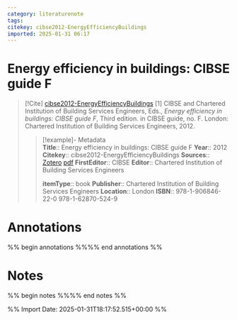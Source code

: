 ```yaml
---
category: literaturenote
tags: 
citekey: cibse2012-EnergyEfficiencyBuildings
imported: 2025-01-31 06:17
---
```


# Energy efficiency in buildings: CIBSE guide F


> [!Cite] [cibse2012-EnergyEfficiencyBuildings](zotero://select/library/items/PTWX6IUG)
> [1]  CIBSE and Chartered Institution of Building Services Engineers, Eds., _Energy efficiency in buildings: CIBSE guide F_, Third edition. in CIBSE guide, no. F. London: Chartered Institution of Building Services Engineers, 2012.
> > [!example]- Metadata    
> > **Title**:: Energy efficiency in buildings: CIBSE guide F
> > **Year**:: 2012
> > **Citekey**:: cibse2012-EnergyEfficiencyBuildings
> > **Sources**:: [Zotero](zotero://select/library/items/PTWX6IUG) [pdf](file:////home/joeashton/Zotero/storage/MRLJX9PE/Chartered%20Institution%20of%20Building%20Services%20Engineers%20-%202012%20-%20Energy%20efficiency%20in%20buildings.pdf) 
> > **FirstEditor**:: CIBSE
> > **Editor**:: Chartered Institution of Building Services Engineers
> > 
> > **itemType**:: book
> > **Publisher**:: Chartered Institution of Building Services Engineers
> > **Location**:: London
> > **ISBN**:: 978-1-906846-22-0 978-1-62870-524-9

# Annotations

%% begin annotations %%%% end annotations %%

# Notes

%% begin notes %%%% end notes %%

%% Import Date: 2025-01-31T18:17:52.515+00:00 %%
